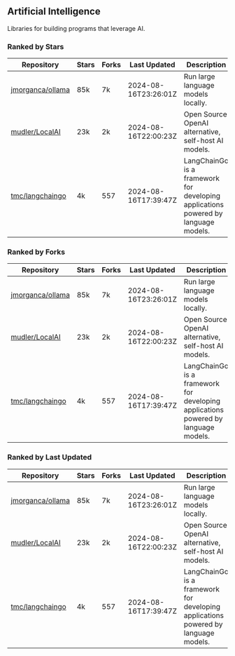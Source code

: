 ## Artificial Intelligence

Libraries for building programs that leverage AI.

### Ranked by Stars

| Repository | Stars | Forks | Last Updated | Description | 
|------------|-------|-------|--------------|-------------|
| [jmorganca/ollama](https://github.com/jmorganca/ollama) | 85k | 7k | 2024-08-16T23:26:01Z |  Run large language models locally. |
| [mudler/LocalAI](https://github.com/mudler/LocalAI) | 23k | 2k | 2024-08-16T22:00:23Z |  Open Source OpenAI alternative, self-host AI models. |
| [tmc/langchaingo](https://github.com/tmc/langchaingo) | 4k | 557 | 2024-08-16T17:39:47Z |  LangChainGo is a framework for developing applications powered by language models. |

### Ranked by Forks

| Repository | Stars | Forks | Last Updated | Description | 
|------------|-------|-------|--------------|-------------|
| [jmorganca/ollama](https://github.com/jmorganca/ollama) | 85k | 7k | 2024-08-16T23:26:01Z |  Run large language models locally. |
| [mudler/LocalAI](https://github.com/mudler/LocalAI) | 23k | 2k | 2024-08-16T22:00:23Z |  Open Source OpenAI alternative, self-host AI models. |
| [tmc/langchaingo](https://github.com/tmc/langchaingo) | 4k | 557 | 2024-08-16T17:39:47Z |  LangChainGo is a framework for developing applications powered by language models. |

### Ranked by Last Updated

| Repository | Stars | Forks | Last Updated | Description | 
|------------|-------|-------|--------------|-------------|
| [jmorganca/ollama](https://github.com/jmorganca/ollama) | 85k | 7k | 2024-08-16T23:26:01Z |  Run large language models locally. |
| [mudler/LocalAI](https://github.com/mudler/LocalAI) | 23k | 2k | 2024-08-16T22:00:23Z |  Open Source OpenAI alternative, self-host AI models. |
| [tmc/langchaingo](https://github.com/tmc/langchaingo) | 4k | 557 | 2024-08-16T17:39:47Z |  LangChainGo is a framework for developing applications powered by language models. |

